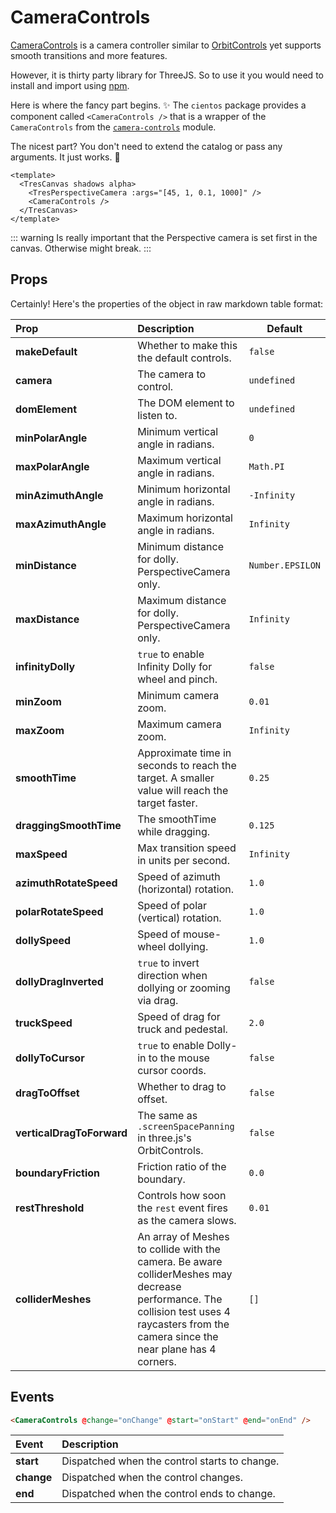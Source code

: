 # CameraControls <Badge type="warning" text="^3.2.0" />

<DocsDemo>
  <CameraControlsDemo />
</DocsDemo>

[CameraControls](https://github.com/yomotsu/camera-controls) is a camera controller similar to [OrbitControls](https://cientos.tresjs.org/guide/controls/orbit-controls.html) yet supports smooth transitions and more features.

However, it is thirty party library for ThreeJS. So to use it you would need to install and import using [npm](https://www.npmjs.com/package/camera-controls).

Here is where the fancy part begins. ✨
The `cientos` package provides a component called `<CameraControls />` that is a wrapper of the `CameraControls` from the [`camera-controls`](https://github.com/yomotsu/camera-controls) module.

The nicest part? You don't need to extend the catalog or pass any arguments.
It just works. 💯

```vue{3}
<template>
  <TresCanvas shadows alpha>
    <TresPerspectiveCamera :args="[45, 1, 0.1, 1000]" />
    <CameraControls />
  </TresCanvas>
</template>
```

::: warning
Is really important that the Perspective camera is set first in the canvas. Otherwise might break.
:::

## Props

Certainly! Here's the properties of the object in raw markdown table format:

| Prop                      | Description                                                                                                                                                                               | Default          |
| :------------------------ | :---------------------------------------------------------------------------------------------------------------------------------------------------------------------------------------- | ---------------- |
| **makeDefault**           | Whether to make this the default controls.                                                                                                                                                | `false`          |
| **camera**                | The camera to control.                                                                                                                                                                    | `undefined`      |
| **domElement**            | The DOM element to listen to.                                                                                                                                                             | `undefined`      |
| **minPolarAngle**         | Minimum vertical angle in radians.                                                                                                                                                        | `0`              |
| **maxPolarAngle**         | Maximum vertical angle in radians.                                                                                                                                                        | `Math.PI`        |
| **minAzimuthAngle**       | Minimum horizontal angle in radians.                                                                                                                                                      | `-Infinity`      |
| **maxAzimuthAngle**       | Maximum horizontal angle in radians.                                                                                                                                                      | `Infinity`       |
| **minDistance**           | Minimum distance for dolly. PerspectiveCamera only.                                                                                                                                       | `Number.EPSILON` |
| **maxDistance**           | Maximum distance for dolly. PerspectiveCamera only.                                                                                                                                       | `Infinity`       |
| **infinityDolly**         | `true` to enable Infinity Dolly for wheel and pinch.                                                                                                                                      | `false`          |
| **minZoom**               | Minimum camera zoom.                                                                                                                                                                      | `0.01`           |
| **maxZoom**               | Maximum camera zoom.                                                                                                                                                                      | `Infinity`       |
| **smoothTime**            | Approximate time in seconds to reach the target. A smaller value will reach the target faster.                                                                                            | `0.25`           |
| **draggingSmoothTime**    | The smoothTime while dragging.                                                                                                                                                            | `0.125`          |
| **maxSpeed**              | Max transition speed in units per second.                                                                                                                                                 | `Infinity`       |
| **azimuthRotateSpeed**    | Speed of azimuth (horizontal) rotation.                                                                                                                                                   | `1.0`            |
| **polarRotateSpeed**      | Speed of polar (vertical) rotation.                                                                                                                                                       | `1.0`            |
| **dollySpeed**            | Speed of mouse-wheel dollying.                                                                                                                                                            | `1.0`            |
| **dollyDragInverted**     | `true` to invert direction when dollying or zooming via drag.                                                                                                                             | `false`          |
| **truckSpeed**            | Speed of drag for truck and pedestal.                                                                                                                                                     | `2.0`            |
| **dollyToCursor**         | `true` to enable Dolly-in to the mouse cursor coords.                                                                                                                                     | `false`          |
| **dragToOffset**          | Whether to drag to offset.                                                                                                                                                                | `false`          |
| **verticalDragToForward** | The same as `.screenSpacePanning` in three.js's OrbitControls.                                                                                                                            | `false`          |
| **boundaryFriction**      | Friction ratio of the boundary.                                                                                                                                                           | `0.0`            |
| **restThreshold**         | Controls how soon the `rest` event fires as the camera slows.                                                                                                                             | `0.01`           |
| **colliderMeshes**        | An array of Meshes to collide with the camera. Be aware colliderMeshes may decrease performance. The collision test uses 4 raycasters from the camera since the near plane has 4 corners. | `[]`             |

## Events

```html
<CameraControls @change="onChange" @start="onStart" @end="onEnd" />
```

| Event      | Description                                   |
| :--------- | :-------------------------------------------- |
| **start**  | Dispatched when the control starts to change. |
| **change** | Dispatched when the control changes.          |
| **end**    | Dispatched when the control ends to change.   |
